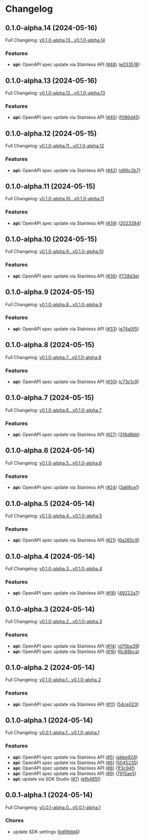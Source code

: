 # Changelog

## 0.1.0-alpha.14 (2024-05-16)

Full Changelog: [v0.1.0-alpha.13...v0.1.0-alpha.14](https://github.com/StructifyAI/structify-node/compare/v0.1.0-alpha.13...v0.1.0-alpha.14)

### Features

* **api:** OpenAPI spec update via Stainless API ([#48](https://github.com/StructifyAI/structify-node/issues/48)) ([e033518](https://github.com/StructifyAI/structify-node/commit/e0335180d7d4f5c1a87e0ed6526c054b632ec9eb))

## 0.1.0-alpha.13 (2024-05-16)

Full Changelog: [v0.1.0-alpha.12...v0.1.0-alpha.13](https://github.com/StructifyAI/structify-node/compare/v0.1.0-alpha.12...v0.1.0-alpha.13)

### Features

* **api:** OpenAPI spec update via Stainless API ([#45](https://github.com/StructifyAI/structify-node/issues/45)) ([f086d45](https://github.com/StructifyAI/structify-node/commit/f086d45ee9a1af2ec50278fbba142906c592a87d))

## 0.1.0-alpha.12 (2024-05-15)

Full Changelog: [v0.1.0-alpha.11...v0.1.0-alpha.12](https://github.com/StructifyAI/structify-node/compare/v0.1.0-alpha.11...v0.1.0-alpha.12)

### Features

* **api:** OpenAPI spec update via Stainless API ([#42](https://github.com/StructifyAI/structify-node/issues/42)) ([d96c2b7](https://github.com/StructifyAI/structify-node/commit/d96c2b739d6a9f46cbec5602ea550f7fc136c95b))

## 0.1.0-alpha.11 (2024-05-15)

Full Changelog: [v0.1.0-alpha.10...v0.1.0-alpha.11](https://github.com/StructifyAI/structify-node/compare/v0.1.0-alpha.10...v0.1.0-alpha.11)

### Features

* **api:** OpenAPI spec update via Stainless API ([#39](https://github.com/StructifyAI/structify-node/issues/39)) ([2023384](https://github.com/StructifyAI/structify-node/commit/2023384c485c200ccc25a387fdab5f8561764e1a))

## 0.1.0-alpha.10 (2024-05-15)

Full Changelog: [v0.1.0-alpha.9...v0.1.0-alpha.10](https://github.com/StructifyAI/structify-node/compare/v0.1.0-alpha.9...v0.1.0-alpha.10)

### Features

* **api:** OpenAPI spec update via Stainless API ([#36](https://github.com/StructifyAI/structify-node/issues/36)) ([f728d3e](https://github.com/StructifyAI/structify-node/commit/f728d3eef4319a0a31bd66416d2ff1320952cd09))

## 0.1.0-alpha.9 (2024-05-15)

Full Changelog: [v0.1.0-alpha.8...v0.1.0-alpha.9](https://github.com/StructifyAI/structify-node/compare/v0.1.0-alpha.8...v0.1.0-alpha.9)

### Features

* **api:** OpenAPI spec update via Stainless API ([#33](https://github.com/StructifyAI/structify-node/issues/33)) ([e74a0f5](https://github.com/StructifyAI/structify-node/commit/e74a0f5119e98dd1c1162f9334b16e1214fc911d))

## 0.1.0-alpha.8 (2024-05-15)

Full Changelog: [v0.1.0-alpha.7...v0.1.0-alpha.8](https://github.com/StructifyAI/structify-node/compare/v0.1.0-alpha.7...v0.1.0-alpha.8)

### Features

* **api:** OpenAPI spec update via Stainless API ([#30](https://github.com/StructifyAI/structify-node/issues/30)) ([c73c1c9](https://github.com/StructifyAI/structify-node/commit/c73c1c9598e07b126522b1252dbe8189ebf59923))

## 0.1.0-alpha.7 (2024-05-15)

Full Changelog: [v0.1.0-alpha.6...v0.1.0-alpha.7](https://github.com/StructifyAI/structify-node/compare/v0.1.0-alpha.6...v0.1.0-alpha.7)

### Features

* **api:** OpenAPI spec update via Stainless API ([#27](https://github.com/StructifyAI/structify-node/issues/27)) ([316d8bb](https://github.com/StructifyAI/structify-node/commit/316d8bbfe1a52d22986d7e77b621a90c5e20185e))

## 0.1.0-alpha.6 (2024-05-14)

Full Changelog: [v0.1.0-alpha.5...v0.1.0-alpha.6](https://github.com/StructifyAI/structify-node/compare/v0.1.0-alpha.5...v0.1.0-alpha.6)

### Features

* **api:** OpenAPI spec update via Stainless API ([#24](https://github.com/StructifyAI/structify-node/issues/24)) ([3a68ce1](https://github.com/StructifyAI/structify-node/commit/3a68ce1d498dbd71cd4802b9aa7a2381b9c4b3a3))

## 0.1.0-alpha.5 (2024-05-14)

Full Changelog: [v0.1.0-alpha.4...v0.1.0-alpha.5](https://github.com/StructifyAI/structify-node/compare/v0.1.0-alpha.4...v0.1.0-alpha.5)

### Features

* **api:** OpenAPI spec update via Stainless API ([#21](https://github.com/StructifyAI/structify-node/issues/21)) ([6a265c9](https://github.com/StructifyAI/structify-node/commit/6a265c9f926892cfaa7626bcf44bbb6417176cd5))

## 0.1.0-alpha.4 (2024-05-14)

Full Changelog: [v0.1.0-alpha.3...v0.1.0-alpha.4](https://github.com/StructifyAI/structify-node/compare/v0.1.0-alpha.3...v0.1.0-alpha.4)

### Features

* **api:** OpenAPI spec update via Stainless API ([#18](https://github.com/StructifyAI/structify-node/issues/18)) ([49222a7](https://github.com/StructifyAI/structify-node/commit/49222a75e6cc0f1d202504be805414684762c3a7))

## 0.1.0-alpha.3 (2024-05-14)

Full Changelog: [v0.1.0-alpha.2...v0.1.0-alpha.3](https://github.com/StructifyAI/structify-node/compare/v0.1.0-alpha.2...v0.1.0-alpha.3)

### Features

* **api:** OpenAPI spec update via Stainless API ([#14](https://github.com/StructifyAI/structify-node/issues/14)) ([d70ba39](https://github.com/StructifyAI/structify-node/commit/d70ba3906a40bab4b41c6755bfb0a441355d9420))
* **api:** OpenAPI spec update via Stainless API ([#16](https://github.com/StructifyAI/structify-node/issues/16)) ([6c88bca](https://github.com/StructifyAI/structify-node/commit/6c88bcabbc08367327ebf9b5114f7888ab96e69b))

## 0.1.0-alpha.2 (2024-05-14)

Full Changelog: [v0.1.0-alpha.1...v0.1.0-alpha.2](https://github.com/StructifyAI/structify-node/compare/v0.1.0-alpha.1...v0.1.0-alpha.2)

### Features

* **api:** OpenAPI spec update via Stainless API ([#11](https://github.com/StructifyAI/structify-node/issues/11)) ([54ce023](https://github.com/StructifyAI/structify-node/commit/54ce02369986419bc7aff3a262da709a3a2119ad))

## 0.1.0-alpha.1 (2024-05-14)

Full Changelog: [v0.0.1-alpha.1...v0.1.0-alpha.1](https://github.com/StructifyAI/structify-node/compare/v0.0.1-alpha.1...v0.1.0-alpha.1)

### Features

* **api:** OpenAPI spec update via Stainless API ([#5](https://github.com/StructifyAI/structify-node/issues/5)) ([abbe924](https://github.com/StructifyAI/structify-node/commit/abbe92421f9653c7f41cef6eddc2808c5125cd98))
* **api:** OpenAPI spec update via Stainless API ([#6](https://github.com/StructifyAI/structify-node/issues/6)) ([5045235](https://github.com/StructifyAI/structify-node/commit/5045235c70b50a89370817175a96c26e7b0e70e6))
* **api:** OpenAPI spec update via Stainless API ([#8](https://github.com/StructifyAI/structify-node/issues/8)) ([1f3c94f](https://github.com/StructifyAI/structify-node/commit/1f3c94f351e6b0996eacb76326a8cf4c5544c4e1))
* **api:** OpenAPI spec update via Stainless API ([#9](https://github.com/StructifyAI/structify-node/issues/9)) ([7915ae5](https://github.com/StructifyAI/structify-node/commit/7915ae5d9ebbaa9e68c0384862642f9b7f258043))
* **api:** update via SDK Studio ([#7](https://github.com/StructifyAI/structify-node/issues/7)) ([efb485f](https://github.com/StructifyAI/structify-node/commit/efb485fc3fd7af9ca475a6b408227a062f10fd63))

## 0.0.1-alpha.1 (2024-05-14)

Full Changelog: [v0.0.1-alpha.0...v0.0.1-alpha.1](https://github.com/StructifyAI/structify-node/compare/v0.0.1-alpha.0...v0.0.1-alpha.1)

### Chores

* update SDK settings ([bd99dd4](https://github.com/StructifyAI/structify-node/commit/bd99dd4e571747ebda4ce892132ba61d10037ff5))
